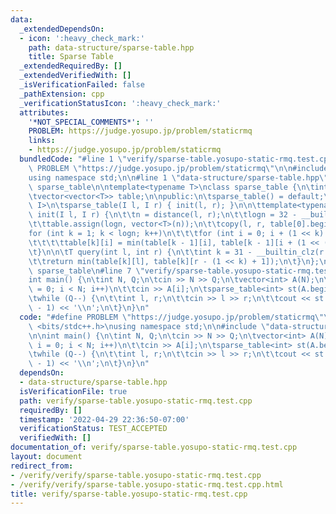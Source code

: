 ```yaml
---
data:
  _extendedDependsOn:
  - icon: ':heavy_check_mark:'
    path: data-structure/sparse-table.hpp
    title: Sparse Table
  _extendedRequiredBy: []
  _extendedVerifiedWith: []
  _isVerificationFailed: false
  _pathExtension: cpp
  _verificationStatusIcon: ':heavy_check_mark:'
  attributes:
    '*NOT_SPECIAL_COMMENTS*': ''
    PROBLEM: https://judge.yosupo.jp/problem/staticrmq
    links:
    - https://judge.yosupo.jp/problem/staticrmq
  bundledCode: "#line 1 \"verify/sparse-table.yosupo-static-rmq.test.cpp\"\n#define\
    \ PROBLEM \"https://judge.yosupo.jp/problem/staticrmq\"\n\n#include <bits/stdc++.h>\n\
    using namespace std;\n\n#line 1 \"data-structure/sparse-table.hpp\"\n#pragma region\
    \ sparse_table\n\ntemplate<typename T>\nclass sparse_table {\n\tint n, logn;\n\
    \tvector<vector<T>> table;\n\npublic:\n\tsparse_table() = default;\n\n\ttemplate<typename\
    \ I>\n\tsparse_table(I l, I r) { init(l, r); }\n\n\ttemplate<typename I>\n\tvoid\
    \ init(I l, I r) {\n\t\tn = distance(l, r);\n\t\tlogn = 32 - __builtin_clz(n);\n\
    \t\ttable.assign(logn, vector<T>(n));\n\t\tcopy(l, r, table[0].begin());\n\t\t\
    for (int k = 1; k < logn; k++)\n\t\t\tfor (int i = 0; i + (1 << k) <= n; i++)\n\
    \t\t\t\ttable[k][i] = min(table[k - 1][i], table[k - 1][i + (1 << (k - 1))]);\n\
    \t}\n\n\tT query(int l, int r) {\n\t\tint k = 31 - __builtin_clz(r - l + 1);\n\
    \t\treturn min(table[k][l], table[k][r - (1 << k) + 1]);\n\t}\n};\n\n#pragma endregion\
    \ sparse_table\n#line 7 \"verify/sparse-table.yosupo-static-rmq.test.cpp\"\n\n\
    int main() {\n\tint N, Q;\n\tcin >> N >> Q;\n\tvector<int> A(N);\n\tfor (int i\
    \ = 0; i < N; i++)\n\t\tcin >> A[i];\n\tsparse_table<int> st(A.begin(), A.end());\n\
    \twhile (Q--) {\n\t\tint l, r;\n\t\tcin >> l >> r;\n\t\tcout << st.query(l, r\
    \ - 1) << '\\n';\n\t}\n}\n"
  code: "#define PROBLEM \"https://judge.yosupo.jp/problem/staticrmq\"\n\n#include\
    \ <bits/stdc++.h>\nusing namespace std;\n\n#include \"data-structure/sparse-table.hpp\"\
    \n\nint main() {\n\tint N, Q;\n\tcin >> N >> Q;\n\tvector<int> A(N);\n\tfor (int\
    \ i = 0; i < N; i++)\n\t\tcin >> A[i];\n\tsparse_table<int> st(A.begin(), A.end());\n\
    \twhile (Q--) {\n\t\tint l, r;\n\t\tcin >> l >> r;\n\t\tcout << st.query(l, r\
    \ - 1) << '\\n';\n\t}\n}\n"
  dependsOn:
  - data-structure/sparse-table.hpp
  isVerificationFile: true
  path: verify/sparse-table.yosupo-static-rmq.test.cpp
  requiredBy: []
  timestamp: '2022-04-29 22:36:50-07:00'
  verificationStatus: TEST_ACCEPTED
  verifiedWith: []
documentation_of: verify/sparse-table.yosupo-static-rmq.test.cpp
layout: document
redirect_from:
- /verify/verify/sparse-table.yosupo-static-rmq.test.cpp
- /verify/verify/sparse-table.yosupo-static-rmq.test.cpp.html
title: verify/sparse-table.yosupo-static-rmq.test.cpp
---
```

